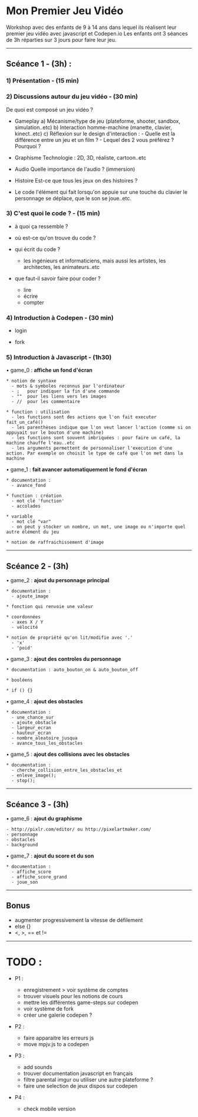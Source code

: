 # Mon Premier Jeu Vidéo

Workshop avec des enfants de 9 à 14 ans dans lequel ils réalisent leur premier jeu vidéo avec javascript et Codepen.io
Les enfants ont 3 séances de 3h réparties sur 3 jours pour faire leur jeu.

---

## Scéance 1 - (3h) :

### 1) Présentation - (15 min)

### 2) Discussions autour du jeu vidéo - (30 min)

  De quoi est composé un jeu vidéo ?

  * Gameplay
      a) Mécanisme/type de jeu (plateforme, shooter, sandbox, simulation..etc)
      b) Interaction homme-machine (manette, clavier, kinect..etc)
      c) Réflexion sur le design d'interaction :
        - Quelle est la différence entre un jeu et un film ?
        - Lequel des 2 vous préférez ? Pourquoi ?

  * Graphisme
      Technologie : 2D, 3D, réaliste, cartoon..etc

  * Audio
      Quelle importance de l'audio ? (immersion)

  * Histoire
      Est-ce que tous les jeux on des histoires ?

  * Le code
      l'élément qui fait lorsqu'on appuie sur une touche du clavier
      le personnage se déplace, que le son se joue..etc.


### 3) C'est quoi le code ? - (15 min)

  * à quoi ça ressemble ?

  * où est-ce qu'on trouve du code ?

  * qui écrit du code ?
    - les ingénieurs et informaticiens, mais aussi les artistes, les architectes, les animateurs..etc

  * que faut-il savoir faire pour coder ?
    - lire
    - écrire
    - compter

### 4) Introduction à Codepen - (30 min)

  * login

  * fork

### 5) Introduction à Javascript - (1h30)

  • game_0 : __affiche un fond d'écran__

    * notion de syntaxe
      - mots & symboles reconnus par l'ordinateur
      - ;   pour indiquer la fin d'une commande
      - ""  pour les liens vers les images
      - //  pour les commentaire

    * function : utilisation
      - les functions sont des actions que l'on fait executer fait_un_café()
      - les parenthèses indique que l'on veut lancer l'action (comme si on appuyait sur le bouton d'une machine)
      - les functions sont souvent imbriquées : pour faire un café, la machine chauffe l'eau..etc
      - les arguments permettent de personnaliser l'execution d'une action. Par exemple on choisit le type de café que l'on met dans la machine


  • game_1 : __fait avancer automatiquement le fond d'écran__

    * documentation :
      - avance_fond

    * function : création
      - mot clé 'function'
      - accolades

    * variable
      - mot clé "var"
      - on peut y stocker un nombre, un mot, une image ou n'importe quel autre élément du jeu

    * notion de raffraichissement d'image


---

## Scéance 2 - (3h)

  • game_2 : __ajout du personnage principal__

    * documentation :
      - ajoute_image

    * fonction qui renvoie une valeur

    * coordonnées
      - axes X / Y
      - vélocité

    * notion de propriété qu'on lit/modifie avec '.'
      - 'x'
      - 'poid'

  • game_3 : __ajout des controles du personnage__

    * documentation : auto_bouton_on & auto_bouton_off

    * booléens

    * if () {}

  • game_4 : __ajout des obstacles__

    * documentation :
      - une_chance_sur
      - ajoute_obstacle
      - largeur_ecran
      - hauteur_ecran
      - nombre_aleatoire_jusqua
      - avance_tous_les_obstacles

  • game_5 : __ajout des collisions avec les obstacles__

    * documentation :
      - cherche_collision_entre_les_obstacles_et
      - enleve_image();
      - stop();

---

## Scéance 3 - (3h)

  • game_6 : __ajout du graphisme__

    - http://pixlr.com/editor/ ou http://pixelartmaker.com/
    - personnage
    - obstacles
    - background

  • game_7 : __ajout du score et du son__

    * documentation :
      - affiche_score
      - affiche_score_grand
      - joue_son

---

## Bonus

- augmenter progressivement la vitesse de défilement
- else {}
- <, >, == et !=

---

#  TODO :

* P1 :
  - enregistrement > voir système de comptes
  - trouver visuels pour les notions de cours
  - mettre les différentes game-steps sur codepen
  - voir système de fork
  - créer une galerie codepen ?

* P2 :
  - faire apparaitre les erreurs js
  - move mpjv.js to a codepen

* P3 :
  - add sounds
  - trouver documentation javascript en français
  - filtre parental imgur ou utiliser une autre plateforme ?
  - faire une selection de jeux dispos sur codepen

* P4 :
  - check mobile version
